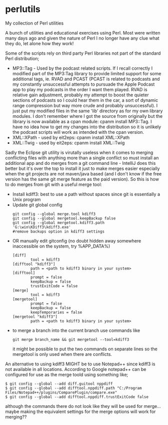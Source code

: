 # perlutils
My collection of Perl utilities

A bunch of utilities and educational exercises using Perl. Most were written many days ago and given the nature of Perl I no longer have any clue what they do, let alone how they work!

Some of the scripts rely on third party Perl libraries not part of the standard Perl distribution;

- MP3::Tag - Used by the podcast related scripts. If I recall correctly I modified part of the MP3:Tag library to provide limited support for some additional tags, ie. RVAD and PCAST (PCAST is related to podcasts and my constantly unsuccessful attempts to pursuade the Apple Podcast app to play my podcasts in the order I want them played. RVAD is relative gain adjustment, probably my attempt to boost the quieter sections of podcasts so I could hear them in the car, a sort of dynamic range compression but way more crude and probably unsuccessful). I just put my modified files in the same 'lib' directory as for my own library modules. I don't remember where I got the source from originally but the library is now
available as a cpan module: cpanm install MP3::Tag. I have no idea how to get my changes into the distribution so it is unlikely the podcast scripts will work as intended with the cpan version.
- XML::XPath - used by eit2eps: cpanm install XML::XPath
- XML::Twig - used by eit2eps: cpanm install XML::Twig


Sadly the Eclipse git utility is virutally useless when it comes to merging conflicting files with anything more than a single conflict so must install an additional app and do merges from a git command line - IntelliJ does this better but it's over the top to install it just to make merges easier especially when the git projects are not maven/java based (and I don't know if the free version has the same git merge feature as the paid version). So this is how to do merges from git with a useful merge tool:

- Install kdiff3: best to use a path without spaces since git is essentially a Unix program
- Update git global config
    ```
    git config --global merge.tool kdiff3
    git config --global mergetool.keepBackup false
    git config --global mergetool.kdiff3.path 'G:\win\KDiff3\kdiff3.exe'
    #remove backups option in kdiff3 settings
    ```
- OR manually edit gitconfig (no doubt hidden away somewhere inaccessible on the system, try %APP_DATA%)
    ```
    [diff]
            tool = kdiff3
    [difftool "kdiff3"]
            path = <path to kdiff3 binary in your system>
    [difftool]
            prompt = false
            keepBackup = false
            trustExitCode = false
    [merge]
            tool = kdiff3
    [mergetool]
            prompt = false
            keepBackup = false
            keepTemporaries = false
    [mergetool "kdiff3"]
            path = <path to kdiff3 binary in your system>
    ```
- to merge a branch into the current branch use commands like
    ```
    git merge branch_name && git mergetool --tool=kdiff3
    ```
  it might be possible to put the two commands on separate lines so the mergetool is only used when there are conflicts.
  
An alternative to using kdiff3 MIGHT be to use Notepad++ since kdiff3 is not available in all locations. According to Google notepad++ can be configured for use as the merge toold using something like;
```
$ git config --global --add diff.guitool nppdiff
$ git config --global --add difftool.nppdiff.path "C:/Program Files/Notepad++/plugins/ComparePlugin/compare.exe"
$ git config --global --add difftool.nppdiff.trustExitCode false
```
although the commands there do not look like they will be used for merge... maybe making the equivalent settings for the merge options will work for merging??
